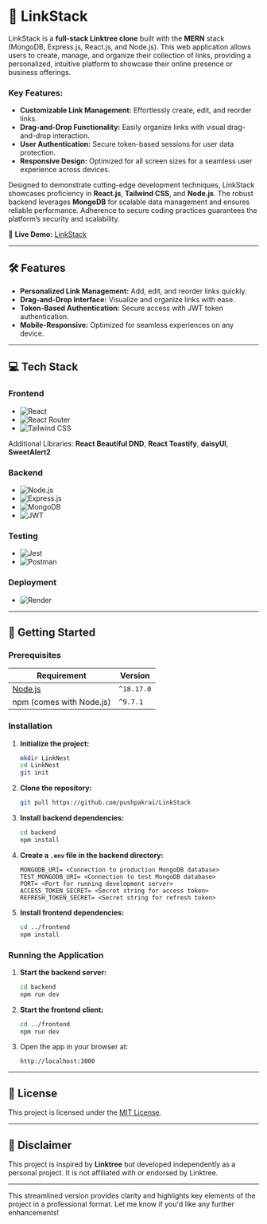 # 🚀 **LinkStack**

LinkStack is a **full-stack Linktree clone** built with the **MERN** stack (MongoDB, Express.js, React.js, and Node.js). This web application allows users to create, manage, and organize their collection of links, providing a personalized, intuitive platform to showcase their online presence or business offerings.

### **Key Features:**
- **Customizable Link Management:** Effortlessly create, edit, and reorder links.
- **Drag-and-Drop Functionality:** Easily organize links with visual drag-and-drop interaction.
- **User Authentication:** Secure token-based sessions for user data protection.
- **Responsive Design:** Optimized for all screen sizes for a seamless user experience across devices.

Designed to demonstrate cutting-edge development techniques, LinkStack showcases proficiency in **React.js**, **Tailwind CSS**, and **Node.js**. The robust backend leverages **MongoDB** for scalable data management and ensures reliable performance. Adherence to secure coding practices guarantees the platform’s security and scalability.

🔗 **Live Demo:** [LinkStack](https://linknest.onrender.com/)

---

## 🛠️ **Features**

- **Personalized Link Management:** Add, edit, and reorder links quickly.
- **Drag-and-Drop Interface:** Visualize and organize links with ease.
- **Token-Based Authentication:** Secure access with JWT token authentication.
- **Mobile-Responsive:** Optimized for seamless experiences on any device.

---

## 💻 **Tech Stack**

### **Frontend**
- ![React](https://img.shields.io/badge/React-20232A?style=for-the-badge&logo=react&logoColor=61DAFB)
- ![React Router](https://img.shields.io/badge/React_Router-CA4245?style=for-the-badge&logo=react-router&logoColor=white)
- ![Tailwind CSS](https://img.shields.io/badge/Tailwind_CSS-38B2AC?style=for-the-badge&logo=tailwind-css&logoColor=white)

Additional Libraries: **React Beautiful DND**, **React Toastify**, **daisyUI**, **SweetAlert2**

### **Backend**
- ![Node.js](https://img.shields.io/badge/Node.js-43853D?style=for-the-badge&logo=node.js&logoColor=white)
- ![Express.js](https://img.shields.io/badge/Express.js-000000?style=for-the-badge&logo=express&logoColor=white)
- ![MongoDB](https://img.shields.io/badge/MongoDB-4EA94B?style=for-the-badge&logo=mongodb&logoColor=white)
- ![JWT](https://img.shields.io/badge/JWT-000000?style=for-the-badge&logo=JSON%20web%20tokens&logoColor=white)

### **Testing**
- ![Jest](https://img.shields.io/badge/Jest-C21325?style=for-the-badge&logo=jest&logoColor=white)
- ![Postman](https://img.shields.io/badge/Postman-FF6C37?style=for-the-badge&logo=Postman&logoColor=white)

### **Deployment**
- ![Render](https://img.shields.io/badge/Render-46E3B7?style=for-the-badge&logo=render&logoColor=white)

---

## 🚧 **Getting Started**

### **Prerequisites**
| Requirement | Version |
|-------------|---------|
| [Node.js](https://nodejs.org) | `^18.17.0` |
| npm (comes with Node.js) | `^9.7.1` |

### **Installation**

1. **Initialize the project:**
    ```bash
    mkdir LinkNest
    cd LinkNest
    git init
    ```

2. **Clone the repository:**
    ```bash
    git pull https://github.com/pushpakrai/LinkStack
    ```

3. **Install backend dependencies:**
    ```bash
    cd backend
    npm install
    ```

4. **Create a `.env` file in the backend directory:**
    ```env
    MONGODB_URI= <Connection to production MongoDB database>
    TEST_MONGODB_URI= <Connection to test MongoDB database>
    PORT= <Port for running development server>
    ACCESS_TOKEN_SECRET= <Secret string for access token>
    REFRESH_TOKEN_SECRET= <Secret string for refresh token>
    ```

5. **Install frontend dependencies:**
    ```bash
    cd ../frontend
    npm install
    ```

### **Running the Application**
1. **Start the backend server:**
    ```bash
    cd backend
    npm run dev
    ```

2. **Start the frontend client:**
    ```bash
    cd ../frontend
    npm run dev
    ```

3. Open the app in your browser at:
    ```
    http://localhost:3000
    ```

---

## 📜 **License**

This project is licensed under the [MIT License](LICENSE).

---

## 📝 **Disclaimer**

This project is inspired by **Linktree** but developed independently as a personal project. It is not affiliated with or endorsed by Linktree.

---

This streamlined version provides clarity and highlights key elements of the project in a professional format. Let me know if you'd like any further enhancements!

